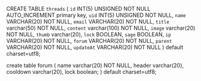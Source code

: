 CREATE TABLE `threads` (
`id` INT(5) UNSIGNED NOT NULL AUTO_INCREMENT primary key,
`uid` INT(5) UNSIGNED NOT NULL,
`name` VARCHAR(20) NOT NULL,
`email` VARCHAR(20) NOT NULL,
`title` varchar(50) NOT NULL,
`content` varchar(100) NOT NULL,
`image` varchar(20) NOT NULL,
`thumb` varchar(20),
`lock` BOOLEAN,
`sage` BOOLEAN,
`ip` VARCHAR(20) NOT NULL,
`forum` VARCHAR(20) NOT NULL,
`parent` VARCHAR(20) NOT NULL,
`updateAt` VARCHAR(20) NOT NULL
) default charset=utf8;


create table forum (
name varchar(20) NOT NULL,
header varchar(20),
cooldown varchar(20),
lock boolean;
) default charset=utf8;